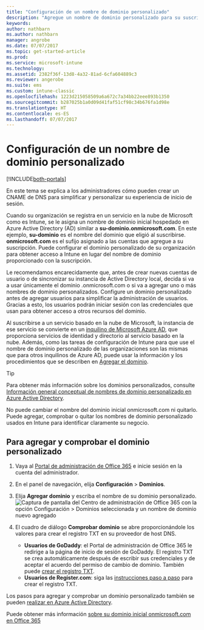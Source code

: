 ```yaml
---
title: "Configuración de un nombre de dominio personalizado"
description: "Agregue un nombre de dominio personalizado para su suscripción de Intune."
keywords: 
author: nathbarn
ms.author: nathbarn
manager: angrobe
ms.date: 07/07/2017
ms.topic: get-started-article
ms.prod: 
ms.service: microsoft-intune
ms.technology: 
ms.assetid: 2382f36f-13d8-4a32-81ad-6cfa604889c3
ms.reviewer: angerobe
ms.suite: ems
ms.custom: intune-classic
ms.openlocfilehash: 1223d215058509a6a672c7a34bb22eee893b1350
ms.sourcegitcommit: b287025b1a0d09d41faf51cf98c34b676fa1d98e
ms.translationtype: HT
ms.contentlocale: es-ES
ms.lasthandoff: 07/07/2017
---
```

# <a name="configure-a-custom-domain-name"></a>Configuración de un nombre de dominio personalizado

[!INCLUDE[both-portals](./includes/note-for-both-portals.md)]

En este tema se explica a los administradores cómo pueden crear un CNAME de DNS para simplificar y personalizar su experiencia de inicio de sesión.

Cuando su organización se registra en un servicio en la nube de Microsoft como es Intune, se le asigna un nombre de dominio inicial hospedado en Azure Active Directory (AD) similar a **su-dominio.onmicrosoft.com**. En este ejemplo, **su-dominio** es el nombre del dominio que eligió al suscribirse. **onmicrosoft.com** es el sufijo asignado a las cuentas que agregue a su suscripción. Puede configurar el dominio personalizado de su organización para obtener acceso a Intune en lugar del nombre de dominio proporcionado con la suscripción.

Le recomendamos encarecidamente que, antes de crear nuevas cuentas de usuario o de sincronizar su instancia de Active Directory local, decida si va a usar únicamente el dominio .onmicrosoft.com o si va a agregar uno o más nombres de dominio personalizados. Configure un dominio personalizado antes de agregar usuarios para simplificar la administración de usuarios. Gracias a esto, los usuarios podrán iniciar sesión con las credenciales que usan para obtener acceso a otros recursos del dominio.

Al suscribirse a un servicio basado en la nube de Microsoft, la instancia de ese servicio se convierte en un [inquilino de Microsoft Azure AD](http://technet.microsoft.com/library/jj573650.aspx#BKMK_WhatIsAnAzureADTenant), que proporciona servicios de identidad y directorio al servicio basado en la nube. Además, como las tareas de configuración de Intune para que use el nombre de dominio personalizado de las organizaciones son las mismas que para otros inquilinos de Azure AD, puede usar la información y los procedimientos que se describen en [Agregar el dominio](https://azure.microsoft.com/documentation/articles/active-directory-add-domain/).

> [!TIP]
> Para obtener más información sobre los dominios personalizados, consulte [Información general conceptual de nombres de dominio personalizado en Azure Active Directory](https://azure.microsoft.com/documentation/articles/active-directory-add-domain-concepts/).

No puede cambiar el nombre del dominio inicial onmicrosoft.com ni quitarlo. Puede agregar, comprobar o quitar los nombres de dominio personalizado usados en Intune para identificar claramente su negocio.

## <a name="to-add-and-verify-your-custom-domain"></a>Para agregar y comprobar el dominio personalizado

1. Vaya al [Portal de administración de Office 365](https://portal.office.com/Admin/Default.aspx) e inicie sesión en la cuenta del administrador.

2. En el panel de navegación, elija **Configuración** &gt; **Dominios**.

3. Elija **Agregar dominio** y escriba el nombre de su dominio personalizado.
   ![Captura de pantalla del Centro de administración de Office 365 con la opción Configuración > Dominios seleccionada y un nombre de dominio nuevo agregado](./media/domain-custom-add.png)
4. El cuadro de diálogo **Comprobar dominio** se abre proporcionándole los valores para crear el registro TXT en su proveedor de host DNS.
    - **Usuarios de GoDaddy**: el Portal de administración de Office 365 le redirige a la página de inicio de sesión de GoDaddy. El registro TXT se crea automáticamente después de escribir sus credenciales y de aceptar el acuerdo del permiso de cambio de dominio. También puede [crear el registro TXT](https://support.office.com/article/Create-DNS-records-at-GoDaddy-for-Office-365-f40a9185-b6d5-4a80-bb31-aa3bb0cab48a).
    - **Usuarios de Register.com**: siga las [instrucciones paso a paso](https://support.office.com/article/Create-DNS-records-at-Register-com-for-Office-365-55bd8c38-3316-48ae-a368-4959b2c1684e#BKMK_verify) para crear el registro TXT.

Los pasos para agregar y comprobar un dominio personalizado también se pueden [realizar en Azure Active Directory](https://azure.microsoft.com/documentation/articles/active-directory-add-domain/).

Puede obtener más información [sobre su dominio inicial onmicrosoft.com en Office 365](https://support.office.com/article/About-your-initial-onmicrosoft-com-domain-in-Office-365-B9FC3018-8844-43F3-8DB1-1B3A8E9CFD5A)
